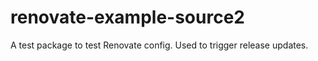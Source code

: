 # renovate-example-source2
A test package to test Renovate config. Used to trigger release updates.
